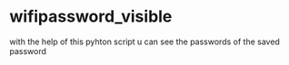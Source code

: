 # wifipassword_visible
with the help of this pyhton script u can see the passwords of the saved password
